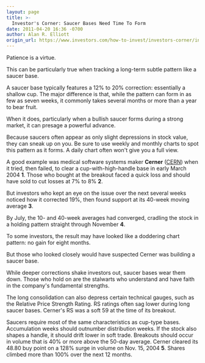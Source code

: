 ```yaml
---
layout: page
title: >-
  Investor's Corner: Saucer Bases Need Time To Form
date: 2011-04-20 16:36 -0700
author: Alan R. Elliott
origin_url: https://www.investors.com/how-to-invest/investors-corner/investors-corner-saucer-bases-need-time-to-form/
---
```


Patience is a virtue.

This can be particularly true when tracking a long-term subtle pattern like a saucer base.

A saucer base typically features a 12% to 20% correction: essentially a shallow cup. The major difference is that, while the pattern can form in as few as seven weeks, it commonly takes several months or more than a year to bear fruit.

When it does, particularly when a bullish saucer forms during a strong market, it can presage a powerful advance.

Because saucers often appear as only slight depressions in stock value, they can sneak up on you. Be sure to use weekly and monthly charts to spot this pattern as it forms. A daily chart often won't give you a full view.

A good example was medical software systems maker **Cerner** ([CERN](https://research.investors.com/quote.aspx?symbol=CERN)) when it tried, then failed, to clear a cup-with-high-handle base in early March 2004 **1**. Those who bought at the breakout faced a quick loss and should have sold to cut losses at 7% to 8% **2**.

But investors who kept an eye on the issue over the next several weeks noticed how it corrected 19%, then found support at its 40-week moving average **3**.

By July, the 10- and 40-week averages had converged, cradling the stock in a holding pattern straight through November **4**.

To some investors, the result may have looked like a doddering chart pattern: no gain for eight months.

But those who looked closely would have suspected Cerner was building a saucer base.

While deeper corrections shake investors out, saucer bases wear them down. Those who hold on are the stalwarts who understand and have faith in the company's fundamental strengths.

The long consolidation can also depress certain technical gauges, such as the Relative Price Strength Rating. RS ratings often sag lower during long saucer bases. Cerner's RS was a soft 59 at the time of its breakout.

Saucers require most of the same characteristics as cup-type bases. Accumulation weeks should outnumber distribution weeks. If the stock also shapes a handle, it should drift lower in soft trade. Breakouts should occur in volume that is 40% or more above the 50-day average. Cerner cleared its 48.80 buy point on a 128% surge in volume on Nov. 15, 2004 **5**. Shares climbed more than 100% over the next 12 months.
